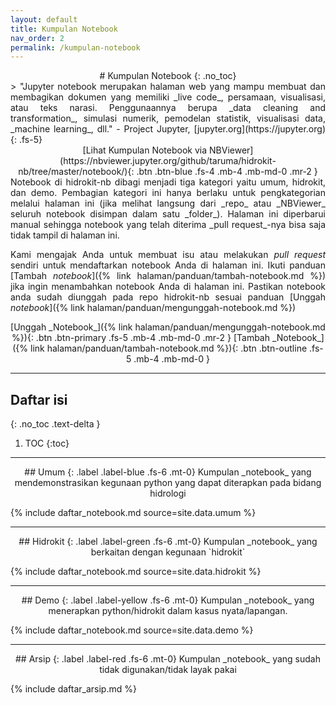 ```yaml
---
layout: default
title: Kumpulan Notebook
nav_order: 2
permalink: /kumpulan-notebook
---
```

<div align="center" markdown="1">
# Kumpulan Notebook
{: .no_toc}
</div>

<div align="justify" markdown="1">
> "Jupyter notebook merupakan halaman web yang mampu membuat dan membagikan dokumen yang memiliki _live code_, persamaan, visualisasi, atau teks narasi. Penggunaannya berupa _data cleaning and transformation_, simulasi numerik, pemodelan statistik, visualisasi data, _machine learning_, dll." - Project Jupyter, [jupyter.org](https://jupyter.org)
{: .fs-5}
</div>

<div align="center" markdown="1">
[Lihat Kumpulan Notebook via NBViewer](https://nbviewer.jupyter.org/github/taruma/hidrokit-nb/tree/master/notebook/){: .btn .btn-blue .fs-4 .mb-4 .mb-md-0 .mr-2 }
</div>

<div align="justify" markdown="1">
Notebook di hidrokit-nb dibagi menjadi tiga kategori yaitu umum, hidrokit, dan demo. Pembagian kategori ini hanya berlaku untuk pengkategorian melalui halaman ini (jika melihat langsung dari _repo_ atau _NBViewer_ seluruh notebook disimpan dalam satu _folder_). Halaman ini diperbarui manual sehingga notebook yang telah diterima _pull request_-nya bisa saja tidak tampil di halaman ini. 

Kami mengajak Anda untuk membuat isu atau melakukan _pull request_ sendiri untuk mendaftarkan notebook Anda di halaman ini. Ikuti panduan [Tambah _notebook_]({% link halaman/panduan/tambah-notebook.md %}) jika ingin menambahkan notebook Anda di halaman ini. Pastikan notebook anda sudah diunggah pada repo hidrokit-nb sesuai panduan [Unggah _notebook_]({% link halaman/panduan/mengunggah-notebook.md %})
</div>

<div align="center" markdown="1">
[Unggah _Notebook_]({% link halaman/panduan/mengunggah-notebook.md %}){: .btn .btn-primary .fs-5 .mb-4 .mb-md-0 .mr-2 }
[Tambah _Notebook_]({% link halaman/panduan/tambah-notebook.md %}){: .btn .btn-outline .fs-5 .mb-4 .mb-md-0 }
</div>

---

## Daftar isi
{: .no_toc .text-delta }

1. TOC
{:toc}

---
<div align="center" markdown="1">
## Umum <!-- ---------NOTEBOOK KATEGORI UMUM --------- -->
{: .label .label-blue .fs-6 .mt-0}
Kumpulan _notebook_ yang mendemonstrasikan kegunaan python yang dapat diterapkan pada bidang hidrologi
</div>

{% include daftar_notebook.md source=site.data.umum %}

---
<div align="center" markdown="1">
## Hidrokit <!-- ---------NOTEBOOK KATEGORI HIDROKIT --------- -->
{: .label .label-green .fs-6 .mt-0}
Kumpulan _notebook_ yang berkaitan dengan kegunaan `hidrokit`
</div>

{% include daftar_notebook.md source=site.data.hidrokit %}

---
<div align="center" markdown="1">
## Demo <!-- ---------NOTEBOOK KATEGORI DEMO --------- -->
{: .label .label-yellow .fs-6 .mt-0}
Kumpulan _notebook_ yang menerapkan python/hidrokit dalam kasus nyata/lapangan.
</div>

{% include daftar_notebook.md source=site.data.demo %}

---
<div align="center" markdown="1">
## Arsip
{: .label .label-red .fs-6 .mt-0}
Kumpulan _notebook_ yang sudah tidak digunakan/tidak layak pakai
</div>

{% include daftar_arsip.md %}

<!-- Link -->
[taruma]: https://github.com/taruma
